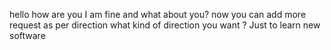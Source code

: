 hello how are you 
I am fine and what about you?
now you can add more request as per direction
what kind of direction you want ?
Just to learn new software
